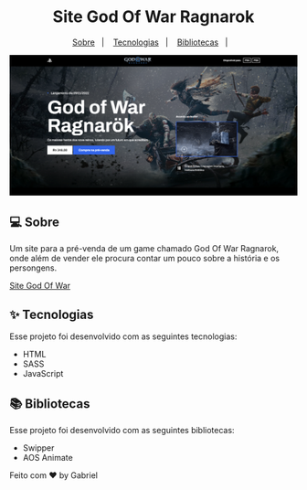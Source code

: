 <h1 align="center">Site God Of War Ragnarok</h1>

<p align="center">
  <a href="#-sobre">Sobre</a>&nbsp;&nbsp;&nbsp;|&nbsp;&nbsp;&nbsp;
  <a href="#-tecnologias">Tecnologias</a>&nbsp;&nbsp;&nbsp;|&nbsp;&nbsp;&nbsp;
  <a href="#-bibliotecas">Bibliotecas</a>&nbsp;&nbsp;&nbsp;|&nbsp;&nbsp;&nbsp;
</p>

<p align="center">
 <img src="/assets/site-god-of-war.png" alt="" />
</p>

## 💻 Sobre

Um site para a pré-venda de um game chamado God Of War Ragnarok, onde além de vender ele procura contar um pouco sobre a história e os persongens.

<a href="https://site-god-of-n2ebhrke4-gabrielesmeraldo.vercel.app/">Site God Of War</a>

## ✨ Tecnologias

Esse projeto foi desenvolvido com as seguintes tecnologias:

- HTML
- SASS
- JavaScript

## 📚 Bibliotecas

Esse projeto foi desenvolvido com as seguintes bibliotecas:

- Swipper
- AOS Animate

Feito com ♥ by Gabriel
